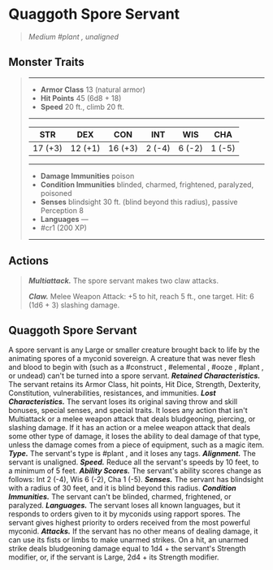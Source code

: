 # Quaggoth Spore Servant
>*Medium #plant , unaligned*
## Monster Traits
>___
>- **Armor Class** 13 (natural armor)
>- **Hit Points** 45 (6d8 + 18)
>- **Speed** 20 ft., climb 20 ft.
>___
>|STR|DEX|CON|INT|WIS|CHA|
>|:---:|:---:|:---:|:---:|:---:|:---:|
>|17 (+3)|12 (+1)|16 (+3)|2 (-4)|6 (-2)|1 (-5)|
>___
>- **Damage Immunities** poison
>- **Condition Immunities** blinded, charmed, frightened, paralyzed, poisoned
>- **Senses** blindsight 30 ft. (blind beyond this radius), passive Perception 8
>- **Languages** —
>- #cr1 (200 XP)
>___
## Actions
>***Multiattack.*** The spore servant makes two claw attacks.  
>
>***Claw.*** Melee Weapon Attack: +5 to hit, reach 5 ft., one target. Hit: 6 (1d6 + 3) slashing damage.
## Quaggoth Spore Servant
A spore servant is any Large or smaller creature brought back to life by the animating spores of a myconid sovereign. A creature that was never flesh and blood to begin with (such as a #construct , #elemental , #ooze , #plant , or undead) can't be turned into a spore servant.
***Retained Characteristics.*** The servant retains its Armor Class, hit points, Hit Dice, Strength, Dexterity, Constitution, vulnerabilities, resistances, and immunities.
***Lost Characteristics.*** The servant loses its original saving throw and skill bonuses, special senses, and special traits. It loses any action that isn't Multiattack or a melee weapon attack that deals bludgeoning, piercing, or slashing damage. If it has an action or a melee weapon attack that deals some other type of damage, it loses the ability to deal damage of that type, unless the damage comes from a piece of equipment, such as a magic item.
***Type.*** The servant's type is #plant , and it loses any tags.
***Alignment.*** The servant is unaligned.
***Speed.*** Reduce all the servant's speeds by 10 feet, to a minimum of 5 feet.
***Ability Scores.*** The servant's ability scores change as follows: Int 2 (-4), Wis 6 (-2), Cha 1 (-5).
***Senses.*** The servant has blindsight with a radius of 30 feet, and it is blind beyond this radius.
***Condition Immunities.*** The servant can't be blinded, charmed, frightened, or paralyzed.
***Languages.*** The servant loses all known languages, but it responds to orders given to it by myconids using rapport spores. The servant gives highest priority to orders received from the most powerful myconid.
***Attacks.*** If the servant has no other means of dealing damage, it can use its fists or limbs to make unarmed strikes. On a hit, an unarmed strike deals bludgeoning damage equal to 1d4 + the servant's Strength modifier, or, if the servant is Large, 2d4 + its Strength modifier.